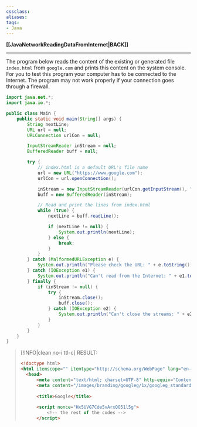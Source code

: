 ```yaml
---
cssclass:
aliases:
tags:
- Java
---
```

**[[JavaNetworkReadingDataFromInternet|BACK]]**

---
The program below reads the content of the existing or generated file `index.html` from `google.com` and prints this content on the system console. For you to test this program your computer has to be connected to the Internet. The program may not work properly if your connection goes through a firewall.
```java
import java.net.*;
import java.io.*;

public class Main {
    public static void main(String[] args) {
        String nextLine;
        URL url = null;
        URLConnection urlCon = null;

        InputStreamReader inStream = null;
        BufferedReader buff = null;

        try {
            // index.html is a default URL's file name
            url = new URL("https://www.google.com");
            urlCon = url.openConnection();

            inStream = new InputStreamReader(urlCon.getInputStream(), "UTF8");
            buff = new BufferedReader(inStream);

            // Read and print the lines from index.html
            while (true) {
                nextLine = buff.readLine();

                if (nextLine != null) {
                    System.out.println(nextLine);
                } else {
                    break;
                }
            }
        } catch (MalformedURLException e) {
            System.out.println("Please check the URL: " + e.toString());
        } catch (IOException e1) {
            System.out.println("Can't read from the Internet: " + e1.toString());
        } finally {
            if (inStream != null) {
                try {
                    inStream.close();
                    buff.close();
                } catch (IOException e2) {
                    System.out.println("Can't close the streams: " + e2.getMessage());
                }
            }
        }
    }
}
```

>[!INFO|clean no-i ttl-c] RESULT:
> ```html
> <!doctype html>
> <html itemscope="" itemtype="http://schema.org/WebPage" lang="en-PH">
> 	<head>
> 		<meta content="text/html; charset=UTF-8" http-equiv="Content-Type">
> 		<meta content="/images/branding/googleg/1x/googleg_standard_color_128dp.png" itemprop="image">
> 		
> 		<title>Google</title>
> 		
> 		<script nonce="Hx5UVG7Cde5vArxQO51l5g">
> 			<!-- the rest of the codes -->
> 		</script>
> ```